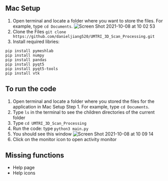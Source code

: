 ## Mac Setup
1. Open terminal and locate a folder where you want to store the files. For example, type ```cd Documents```.
![Screen Shot 2021-10-08 at 10 02 53](https://user-images.githubusercontent.com/71047773/136570679-fb029f7a-6c15-49b9-aed7-663cd9e4f6c6.png)
2. Clone the Files ```git clone https://github.com/danieljiang520/UMTRI_3D_Scan_Processing.git```
4. Install required libries: 
```
pip install pymeshlab
pip install numpy
pip install pandas
pip install pyqt5
pip install pyqt5-tools
pip install vtk
```
## To run the code
1. Open terminal and locate a folder where you stored the files for the application in Mac Setup Step 1. For example, type ```cd Documents```.
2. Type ```ls``` in the terminal to see the children directories of the current folder
3. Type ```cd UMTRI_3D_Scan_Processing```
4. Run the code: type ```python3 main.py```
5. You should see this window
![Screen Shot 2021-10-08 at 10 09 14](https://user-images.githubusercontent.com/71047773/136571692-2f0d567a-9927-4147-8fff-16169e12e52c.png)
6. Click on the monitor icon to open activity monitor

## Missing functions
- Help page
- Help icons

